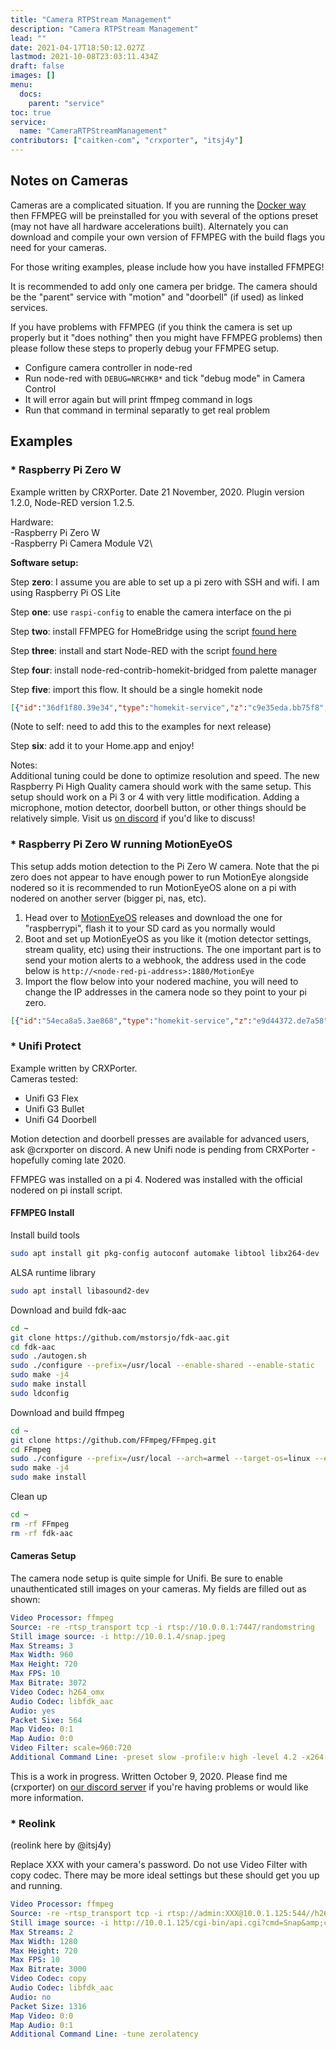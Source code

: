 ```yaml
---
title: "Camera RTPStream Management"
description: "Camera RTPStream Management"
lead: ""
date: 2021-04-17T18:50:12.027Z
lastmod: 2021-10-08T23:03:11.434Z
draft: false
images: []
menu:
  docs:
    parent: "service"
toc: true
service:
  name: "CameraRTPStreamManagement"
contributors: ["caitken-com", "crxporter", "itsj4y"]
---
```


## Notes on Cameras

Cameras are a complicated situation. If you are running the [Docker way](https://github.com/NRCHKB/node-red-contrib-homekit-docker) then FFMPEG will be preinstalled for you with several of the options preset (may not have all hardware accelerations built). Alternately you can download and compile your own version of FFMPEG with the build flags you need for your cameras.

For those writing examples, please include how you have installed FFMPEG!

It is recommended to add only one camera per bridge. The camera should be the "parent" service with "motion" and "doorbell" (if used) as linked services.

If you have problems with FFMPEG (if you think the camera is set up properly but it "does nothing" then you might have FFMPEG problems) then please follow these steps to properly debug your FFMPEG setup.

- Configure camera controller in node-red
- Run node-red with `DEBUG=NRCHKB*` and tick "debug mode" in Camera Control
- It will error again but will print ffmpeg command in logs
- Run that command in terminal separatly to get real problem

## Examples

### * Raspberry Pi Zero W

Example written by CRXPorter. Date 21 November, 2020. Plugin version 1.2.0, Node-RED version 1.2.5.

Hardware:\
-Raspberry Pi Zero W\
-Raspberry Pi Camera Module V2\

**Software setup:**

Step **zero**: I assume you are able to set up a pi zero with SSH and wifi. I am using Raspberry Pi OS Lite

Step **one**: use `raspi-config` to enable the camera interface on the pi

Step **two**: install FFMPEG for HomeBridge using the script [found here](https://github.com/homebridge/ffmpeg-for-homebridge)

Step **three**: install and start Node-RED with the script [found here](https://nodered.org/docs/getting-started/raspberrypi)

Step **four**: install node-red-contrib-homekit-bridged from palette manager

Step **five**: import this flow. It should be a single homekit node

```json
[{"id":"36df1f80.39e34","type":"homekit-service","z":"c9e35eda.bb75f8","isParent":true,"bridge":"f18ad79f.5081e8","parentService":"","name":"Pi zero camera","serviceName":"CameraControl","topic":"","filter":false,"manufacturer":"NRCHKB","model":"1.2.0","serialNo":"Default Serial Number","firmwareRev":"1.2.0","hardwareRev":"1.2.0","softwareRev":"1.2.0","cameraConfigVideoProcessor":"ffmpeg","cameraConfigSource":"-re -r 6 -s 1280x720 -f video4linux2 -i /dev/video0","cameraConfigStillImageSource":"-s 1280x720 -f video4linux2 -i /dev/video0","cameraConfigMaxStreams":2,"cameraConfigMaxWidth":"1280","cameraConfigMaxHeight":"720","cameraConfigMaxFPS":"6","cameraConfigMaxBitrate":300,"cameraConfigVideoCodec":"h264_omx","cameraConfigAudioCodec":"h264_omx","cameraConfigAudio":false,"cameraConfigPacketSize":"564","cameraConfigVerticalFlip":false,"cameraConfigHorizontalFlip":false,"cameraConfigMapVideo":"0:0","cameraConfigMapAudio":"0:1","cameraConfigVideoFilter":"","cameraConfigAdditionalCommandLine":"-tune zerolatency","cameraConfigDebug":false,"cameraConfigSnapshotOutput":"disabled","cameraConfigInterfaceName":"","characteristicProperties":"{}","waitForSetupMsg":false,"outputs":3,"x":430,"y":260,"wires":[[],[],[]]},{"id":"f18ad79f.5081e8","type":"homekit-bridge","bridgeName":"Camera","pinCode":"111-11-111","port":"","allowInsecureRequest":false,"manufacturer":"Raspberry Pi","model":"Pi zero w","serialNo":"00001","firmwareRev":"1.2.0","hardwareRev":"1.2.0","softwareRev":"1.2.0","customMdnsConfig":false,"mdnsMulticast":true,"mdnsInterface":"","mdnsPort":"","mdnsIp":"","mdnsTtl":"","mdnsLoopback":true,"mdnsReuseAddr":true,"allowMessagePassthrough":true}]
```

(Note to self: need to add this to the examples for next release)

Step **six**: add it to your Home.app and enjoy!

Notes:\
Additional tuning could be done to optimize resolution and speed. The new Raspberry Pi High Quality camera should work with the same setup. This setup should work on a Pi 3 or 4 with very little modification. Adding a microphone, motion detector, doorbell button, or other things should be relatively simple. Visit us [on discord](https://discord.gg/uvYac5u) if you'd like to discuss!

### * Raspberry Pi Zero W running MotionEyeOS

This setup adds motion detection to the Pi Zero W camera. Note that the pi zero does not appear to have enough power to run MotionEye alongside nodered so it is recommended to run MotionEyeOS alone on a pi with nodered on another server (bigger pi, nas, etc).

1. Head over to [MotionEyeOS](https://github.com/ccrisan/motioneyeos) releases and download the one for "raspberrypi", flash it to your SD card as you normally would
2. Boot and set up MotionEyeOS as you like it (motion detector settings, stream quality, etc) using their instructions. The one important part is to send your motion alerts to a webhook, the address used in the code below is `http://<node-red-pi-address>:1880/MotionEye`
3. Import the flow below into your nodered machine, you will need to change the IP addresses in the camera node so they point to your pi zero.

```json
[{"id":"54eca8a5.3ae868","type":"homekit-service","z":"e9d44372.de7a58","isParent":true,"bridge":"e1aa7622.06a8b","parentService":"","name":"MotionEye OS","serviceName":"CameraControl","topic":"","filter":false,"manufacturer":"NRCHKB","model":"0.130.2","serialNo":"Default Serial Number","firmwareRev":"0.130.2","hardwareRev":"0.130.2","softwareRev":"0.130.2","cameraConfigVideoProcessor":"ffmpeg","cameraConfigSource":"-re -f mjpeg -i http://10.10.10.13:8081","cameraConfigStillImageSource":"-f mjpeg -i http://10.10.10.13/picture/1/current/","cameraConfigMaxStreams":2,"cameraConfigMaxWidth":1280,"cameraConfigMaxHeight":"800","cameraConfigMaxFPS":10,"cameraConfigMaxBitrate":300,"cameraConfigVideoCodec":"libx264","cameraConfigAudioCodec":"libfdk_aac","cameraConfigAudio":false,"cameraConfigPacketSize":1316,"cameraConfigVerticalFlip":false,"cameraConfigHorizontalFlip":false,"cameraConfigMapVideo":"0:0","cameraConfigMapAudio":"0:1","cameraConfigVideoFilter":"scale=1280:720","cameraConfigAdditionalCommandLine":"-tune zerolatency","cameraConfigDebug":false,"cameraConfigSnapshotOutput":"disabled","cameraConfigInterfaceName":"","characteristicProperties":"{}","waitForSetupMsg":false,"outputs":3,"x":460,"y":1680,"wires":[[],[],[]]},{"id":"ea482940.81194","type":"http in","z":"e9d44372.de7a58","name":"MotionEye","url":"/MotionEye","method":"get","upload":false,"swaggerDoc":"","x":290,"y":1540,"wires":[["10c44307.6c37ad","6a889a0f.5f851c","a3c9a20d.a1fef8"]]},{"id":"10c44307.6c37ad","type":"debug","z":"e9d44372.de7a58","name":"","active":true,"tosidebar":true,"console":false,"tostatus":false,"complete":"true","targetType":"full","statusVal":"","statusType":"auto","x":450,"y":1500,"wires":[]},{"id":"6a889a0f.5f851c","type":"http response","z":"e9d44372.de7a58","name":"Success","statusCode":"201","headers":{},"x":750,"y":1540,"wires":[]},{"id":"5ed047ac.070648","type":"homekit-service","z":"e9d44372.de7a58","isParent":false,"bridge":"","parentService":"54eca8a5.3ae868","name":"MotionEye Motion","serviceName":"MotionSensor","topic":"","filter":false,"manufacturer":"NRCHKB","model":"0.130.2","serialNo":"Default Serial Number","firmwareRev":"0.130.2","hardwareRev":"0.130.2","softwareRev":"0.130.2","cameraConfigVideoProcessor":"ffmpeg","cameraConfigSource":"","cameraConfigStillImageSource":"","cameraConfigMaxStreams":2,"cameraConfigMaxWidth":1280,"cameraConfigMaxHeight":720,"cameraConfigMaxFPS":10,"cameraConfigMaxBitrate":300,"cameraConfigVideoCodec":"libx264","cameraConfigAudioCodec":"libfdk_aac","cameraConfigAudio":false,"cameraConfigPacketSize":1316,"cameraConfigVerticalFlip":false,"cameraConfigHorizontalFlip":false,"cameraConfigMapVideo":"0:0","cameraConfigMapAudio":"0:1","cameraConfigVideoFilter":"scale=1280:720","cameraConfigAdditionalCommandLine":"-tune zerolatency","cameraConfigDebug":false,"cameraConfigSnapshotOutput":"disabled","cameraConfigInterfaceName":"","characteristicProperties":"{}","waitForSetupMsg":false,"outputs":2,"x":790,"y":1600,"wires":[[],[]]},{"id":"b29f3d75.196e1","type":"change","z":"e9d44372.de7a58","name":"","rules":[{"t":"move","p":"payload","pt":"msg","to":"payload.MotionDetected","tot":"msg"}],"action":"","property":"","from":"","to":"","reg":false,"x":570,"y":1600,"wires":[["5ed047ac.070648"]]},{"id":"a3c9a20d.a1fef8","type":"trigger","z":"e9d44372.de7a58","name":"","op1":"true","op2":"false","op1type":"bool","op2type":"bool","duration":"30","extend":true,"overrideDelay":false,"units":"s","reset":"","bytopic":"all","topic":"topic","outputs":1,"x":370,"y":1600,"wires":[["b29f3d75.196e1"]]},{"id":"e1aa7622.06a8b","type":"homekit-bridge","bridgeName":"TestCam","pinCode":"111-11-111","port":"","allowInsecureRequest":false,"manufacturer":"NRCHKB","model":"0.130.2","serialNo":"Default Serial Number","firmwareRev":"0.130.2","hardwareRev":"0.130.2","softwareRev":"0.130.2","customMdnsConfig":false,"mdnsMulticast":true,"mdnsInterface":"","mdnsPort":"","mdnsIp":"","mdnsTtl":"","mdnsLoopback":true,"mdnsReuseAddr":true,"allowMessagePassthrough":true}]
```

### * Unifi Protect

Example written by CRXPorter.\
Cameras tested:

- Unifi G3 Flex
- Unifi G3 Bullet
- Unifi G4 Doorbell

Motion detection and doorbell presses are available for advanced users, ask @crxporter on discord. A new Unifi node is pending from CRXPorter - hopefully coming late 2020.

FFMPEG was installed on a pi 4. Nodered was installed with the official nodered on pi install script.

#### FFMPEG Install

Install build tools

```bash
sudo apt install git pkg-config autoconf automake libtool libx264-dev
```

ALSA runtime library

```bash
sudo apt install libasound2-dev
```

Download and build fdk-aac

```bash
cd ~
git clone https://github.com/mstorsjo/fdk-aac.git
cd fdk-aac
sudo ./autogen.sh
sudo ./configure --prefix=/usr/local --enable-shared --enable-static
sudo make -j4
sudo make install
sudo ldconfig
```

Download and build ffmpeg

```bash
cd ~
git clone https://github.com/FFmpeg/FFmpeg.git
cd FFmpeg
sudo ./configure --prefix=/usr/local --arch=armel --target-os=linux --enable-omx-rpi --enable-nonfree --enable-gpl --enable-libfdk-aac --enable-mmal --enable-libx264 --enable-decoder=h264 --enable-network --enable-protocol=tcp --enable-demuxer=rtsp
sudo make -j4
sudo make install
```

Clean up

```bash
cd ~
rm -rf FFmpeg
rm -rf fdk-aac
```

#### Cameras Setup

The camera node setup is quite simple for Unifi. Be sure to enable unauthenticated still images on your cameras. My fields are filled out as shown:

```yaml
Video Processor: ffmpeg
Source: -re -rtsp_transport tcp -i rtsp://10.0.0.1:7447/randomstring
Still image source: -i http://10.0.1.4/snap.jpeg
Max Streams: 3
Max Width: 960
Max Height: 720
Max FPS: 10
Max Bitrate: 3072
Video Codec: h264_omx
Audio Codec: libfdk_aac
Audio: yes
Packet Sixe: 564
Map Video: 0:1
Map Audio: 0:0
Video Filter: scale=960:720
Additional Command Line: -preset slow -profile:v high -level 4.2 -x264-params intra-refresh=1:bframes=0
```

This is a work in progress. Written October 9, 2020. Please find me (crxporter) on [our discord server](https://discord.gg/uvYac5u) if you're having problems or would like more information.

### * Reolink

(reolink here by @itsj4y)

Replace XXX with your camera's password.
Do not use Video Filter with copy codec.
There may be more ideal settings but these should get you up and running.

```yaml
Video Processor: ffmpeg
Source: -re -rtsp_transport tcp -i rtsp://admin:XXX@10.0.1.125:544//h264Preview_01_sub
Still image source: -i http://10.0.1.125/cgi-bin/api.cgi?cmd=Snap&amp;channel=0&amp;rs=wuuPhkmUCeI9WG7C&amp;user=admin&amp;password=XXX
Max Streams: 2
Max Width: 1280
Max Height: 720
Max FPS: 10
Max Bitrate: 3000
Video Codec: copy
Audio Codec: libfdk_aac
Audio: no
Packet Size: 1316
Map Video: 0:0
Map Audio: 0:1
Additional Command Line: -tune zerolatency
```

